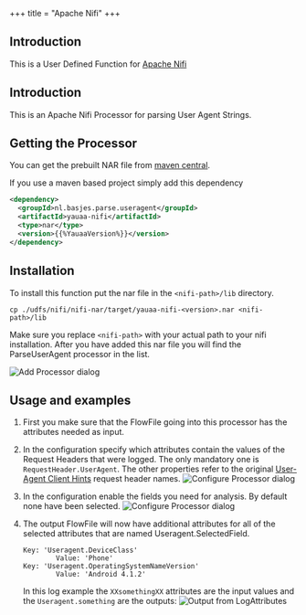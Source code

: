 +++
title = "Apache Nifi"
+++
## Introduction
This is a User Defined Function for [Apache Nifi](https://nifi.apache.org)

## Introduction
This is an Apache Nifi Processor for parsing User Agent Strings.

## Getting the Processor

You can get the prebuilt NAR file from [maven central](https://repo1.maven.org/maven2/nl/basjes/parse/useragent/yauaa-nifi/{{%YauaaVersion%}}/yauaa-nifi-{{%YauaaVersion%}}.nar).

If you use a maven based project simply add this dependency

```xml
<dependency>
  <groupId>nl.basjes.parse.useragent</groupId>
  <artifactId>yauaa-nifi</artifactId>
  <type>nar</type>
  <version>{{%YauaaVersion%}}</version>
</dependency>
```

## Installation
To install this function put the nar file in the `<nifi-path>/lib` directory.

    cp ./udfs/nifi/nifi-nar/target/yauaa-nifi-<version>.nar <nifi-path>/lib

Make sure you replace `<nifi-path>` with your actual path to your nifi installation.
After you have added this nar file you will find the ParseUserAgent processor in the list.

![Add Processor dialog](ApacheNifi-Add-Processor.png)

## Usage and examples

1. First you make sure that the FlowFile going into this processor has the attributes needed as input.

2. In the configuration specify which attributes contain the values of the Request Headers that were logged. The only mandatory one is `RequestHeader.UserAgent`. The other properties refer to the original [User-Agent Client Hints](https://wicg.github.io/ua-client-hints/#http-ua-hints) request header names.
   ![Configure Processor dialog](ApacheNifi-Configure-Processor-1.png)

3. In the configuration enable the fields you need for analysis. By default none have been selected.
   ![Configure Processor dialog](ApacheNifi-Configure-Processor-2.png)

4. The output FlowFile will now have additional attributes for all of the selected attributes that are named
   Useragent.SelectedField.

       Key: 'Useragent.DeviceClass'
               Value: 'Phone'
       Key: 'Useragent.OperatingSystemNameVersion'
               Value: 'Android 4.1.2'

   In this log example the `XXsomethingXX` attributes are the input values and the `Useragent.something` are the outputs:
   ![Output from LogAttributes](ApacheNifi-Output.png)
